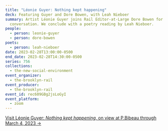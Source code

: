 ```yaml
---
title: "Léonie Guyer: Nothing kept happening"
deck: Featuring Guyer and Dore Bowen, with Leah Nieboer
summary: Artist Léonie Guyer joins Rail Editor-at-Large Dore Bowen for a
  conversation. We conclude with a poetry reading by Leah Nieboer.
people:
  - person: leonie-guyer
  - person: dore-bowen
poets:
  - person: leah-nieboer
date: 2023-02-28T13:00:00-0500
end_date: 2023-02-28T14:30:00-0500
series: 756
collections:
  - the-new-social-environment
event_organizer:
  - the-brooklyn-rail
event_producer:
  - the-brooklyn-rail
event_id: rec609GBg2jsLoGyI
event_platform:
  - zoom
---
```

[V﻿isit Léonie Guyer: *Nothing kept happening*, on view at P.Bibeau through March 4, 2023 →](https://petrabibeau.net/Leonie-Guyer)